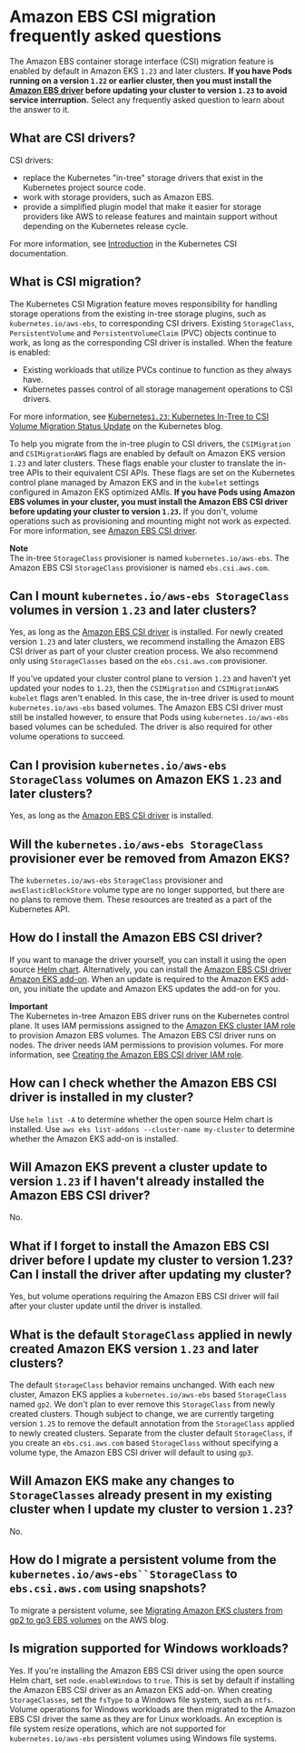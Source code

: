 # Amazon EBS CSI migration frequently asked questions<a name="ebs-csi-migration-faq"></a>

The Amazon EBS container storage interface \(CSI\) migration feature is enabled by default in Amazon EKS `1.23` and later clusters\. **If you have Pods running on a version `1.22` or earlier cluster, then you must install the [Amazon EBS driver](ebs-csi.md) before updating your cluster to version `1.23` to avoid service interruption\.** Select any frequently asked question to learn about the answer to it\.

## What are CSI drivers?<a name="csi-migration-faq-csi-drivers"></a>

CSI drivers:
+ replace the Kubernetes "in\-tree" storage drivers that exist in the Kubernetes project source code\.
+ work with storage providers, such as Amazon EBS\.
+ provide a simplified plugin model that make it easier for storage providers like AWS to release features and maintain support without depending on the Kubernetes release cycle\.

For more information, see [Introduction](https://kubernetes-csi.github.io/docs/introduction.html) in the Kubernetes CSI documentation\.

## What is CSI migration?<a name="csi-migration-faq-what-is"></a>

The Kubernetes CSI Migration feature moves responsibility for handling storage operations from the existing in\-tree storage plugins, such as `kubernetes.io/aws-ebs`, to corresponding CSI drivers\. Existing `StorageClass`, `PersistentVolume` and `PersistentVolumeClaim` \(PVC\) objects continue to work, as long as the corresponding CSI driver is installed\. When the feature is enabled:
+ Existing workloads that utilize PVCs continue to function as they always have\.
+ Kubernetes passes control of all storage management operations to CSI drivers\.

For more information, see [Kubernetes`1.23`: Kubernetes In\-Tree to CSI Volume Migration Status Update](https://kubernetes.io/blog/2021/12/10/storage-in-tree-to-csi-migration-status-update/) on the Kubernetes blog\.

To help you migrate from the in\-tree plugin to CSI drivers, the `CSIMigration` and `CSIMigrationAWS` flags are enabled by default on Amazon EKS version `1.23` and later clusters\. These flags enable your cluster to translate the in\-tree APIs to their equivalent CSI APIs\. These flags are set on the Kubernetes control plane managed by Amazon EKS and in the `kubelet` settings configured in Amazon EKS optimized AMIs\. **If you have Pods using Amazon EBS volumes in your cluster, you must install the Amazon EBS CSI driver before updating your cluster to version `1.23`\.** If you don't, volume operations such as provisioning and mounting might not work as expected\. For more information, see [Amazon EBS CSI driver](ebs-csi.md)\.

**Note**  
The in\-tree `StorageClass` provisioner is named `kubernetes.io/aws-ebs`\. The Amazon EBS CSI `StorageClass` provisioner is named `ebs.csi.aws.com`\.

## Can I mount `kubernetes.io/aws-ebs StorageClass` volumes in version `1.23` and later clusters?<a name="csi-migration-faq-mounting-volumes"></a>

Yes, as long as the [Amazon EBS CSI driver](ebs-csi.md) is installed\. For newly created version `1.23` and later clusters, we recommend installing the Amazon EBS CSI driver as part of your cluster creation process\. We also recommend only using `StorageClasses` based on the `ebs.csi.aws.com` provisioner\.

If you've updated your cluster control plane to version `1.23` and haven't yet updated your nodes to `1.23`, then the `CSIMigration` and `CSIMigrationAWS` `kubelet` flags aren't enabled\. In this case, the in\-tree driver is used to mount `kubernetes.io/aws-ebs` based volumes\. The Amazon EBS CSI driver must still be installed however, to ensure that Pods using `kubernetes.io/aws-ebs` based volumes can be scheduled\. The driver is also required for other volume operations to succeed\. 

## Can I provision `kubernetes.io/aws-ebs StorageClass` volumes on Amazon EKS `1.23` and later clusters?<a name="csi-migration-faq-aws-ebs-volumes"></a>

Yes, as long as the [Amazon EBS CSI driver](ebs-csi.md) is installed\.

## Will the `kubernetes.io/aws-ebs StorageClass` provisioner ever be removed from Amazon EKS?<a name="csi-migration-faq-aws-ebs-provisioner"></a>

The `kubernetes.io/aws-ebs` `StorageClass` provisioner and `awsElasticBlockStore` volume type are no longer supported, but there are no plans to remove them\. These resources are treated as a part of the Kubernetes API\.

## How do I install the Amazon EBS CSI driver?<a name="csi-migration-faq-ebs-csi-driver"></a>

If you want to manage the driver yourself, you can install it using the open source [Helm chart](https://github.com/kubernetes-sigs/aws-ebs-csi-driver/tree/master/charts/aws-ebs-csi-driver)\. Alternatively, you can install the [Amazon EBS CSI driver Amazon EKS add\-on](ebs-csi.md)\. When an update is required to the Amazon EKS add\-on, you initiate the update and Amazon EKS updates the add\-on for you\.

**Important**  
The Kubernetes in\-tree Amazon EBS driver runs on the Kubernetes control plane\. It uses IAM permissions assigned to the [Amazon EKS cluster IAM role](service_IAM_role.md) to provision Amazon EBS volumes\. The Amazon EBS CSI driver runs on nodes\. The driver needs IAM permissions to provision volumes\. For more information, see [Creating the Amazon EBS CSI driver IAM role](csi-iam-role.md)\.

## How can I check whether the Amazon EBS CSI driver is installed in my cluster?<a name="csi-migration-faq-check-driver"></a>

Use `helm list -A` to determine whether the open source Helm chart is installed\. Use `aws eks list-addons --cluster-name my-cluster` to determine whether the Amazon EKS add\-on is installed\.

## Will Amazon EKS prevent a cluster update to version `1.23` if I haven't already installed the Amazon EBS CSI driver?<a name="csi-migration-faq-update-prevention"></a>

No\.

## What if I forget to install the Amazon EBS CSI driver before I update my cluster to version 1\.23? Can I install the driver after updating my cluster?<a name="csi-migration-faq-driver-after-cluster-update"></a>

Yes, but volume operations requiring the Amazon EBS CSI driver will fail after your cluster update until the driver is installed\. 

## What is the default `StorageClass` applied in newly created Amazon EKS version `1.23` and later clusters?<a name="csi-migration-faq-default-storageclass"></a>

The default `StorageClass` behavior remains unchanged\. With each new cluster, Amazon EKS applies a `kubernetes.io/aws-ebs` based `StorageClass` named `gp2`\. We don't plan to ever remove this `StorageClass` from newly created clusters\. Though subject to change, we are currently targeting version `1.25` to remove the default annotation from the `StorageClass` applied to newly created clusters\. Separate from the cluster default `StorageClass`, if you create an `ebs.csi.aws.com` based `StorageClass` without specifying a volume type, the Amazon EBS CSI driver will default to using `gp3`\.

## Will Amazon EKS make any changes to `StorageClasses` already present in my existing cluster when I update my cluster to version `1.23`?<a name="csi-migration-faq-existing-storageclasses"></a>

No\.

## How do I migrate a persistent volume from the `kubernetes.io/aws-ebs``StorageClass` to `ebs.csi.aws.com` using snapshots?<a name="csi-migration-faq-migrate-using-snapshots"></a>

To migrate a persistent volume, see [Migrating Amazon EKS clusters from gp2 to gp3 EBS volumes](http://aws.amazon.com/blogs/containers/migrating-amazon-eks-clusters-from-gp2-to-gp3-ebs-volumes/) on the AWS blog\.



## Is migration supported for Windows workloads?<a name="csi-migration-faq-windows"></a>

Yes\. If you're installing the Amazon EBS CSI driver using the open source Helm chart, set `node.enableWindows` to `true`\. This is set by default if installing the Amazon EBS CSI driver as an Amazon EKS add\-on\. When creating `StorageClasses`, set the `fsType` to a Windows file system, such as `ntfs`\. Volume operations for Windows workloads are then migrated to the Amazon EBS CSI driver the same as they are for Linux workloads\. An exception is file system resize operations, which are not supported for `kubernetes.io/aws-ebs` persistent volumes using Windows file systems\.